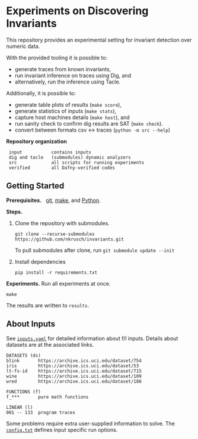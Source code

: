 # Experiments on Discovering Invariants

This repository provides an experimental setting for invariant detection over numeric data.

With the provided tooling it is possible to:
* generate traces from known invariants,
* run invariant inference on traces using Dig, and
* alternatively, run the inference using Tacle.

Additionally, it is possible to:
* generate table plots of results (`make score`),
* generate statistics of inputs (`make stats`),  
* capture host machines details (`make host`), and
* run sanity check to confirm dig results are SAT (`make check`).
* convert between formats csv ↔ traces (`python -m src --help`)

**Repository organization**

     input           contains inputs 
     dig and tacle   (submodules) dynamic analyzers 
     src             all scripts for running experiments
     verified        all Dafny-verified codes

## Getting Started

**Prerequisites.** &nbsp; 
[git](https://git-scm.com/downloads), 
[make](https://www.gnu.org/software/make/), and 
[Python](https://www.python.org/downloads/).

**Steps.**

1. Clone the repository with submodules.

       git clone --recurse-submodules https://github.com/nkrusch/invariants.git

   To pull submodules after clone, run `git submodule update --init`

2. Install dependencies

       pip install -r requirements.txt

**Experiments.** Run all experiments at once.

    make

The results are written to `results`.

## About Inputs

See [`inputs.yaml`](../inputs.yaml) for detailed information about f/l inputs.
Details about datasets are at the associated links.
 
    DATASETS (ds)                                                              
    blink       https://archive.ics.uci.edu/dataset/754
    iris        https://archive.ics.uci.edu/dataset/53
    lt-fs-id    https://archive.ics.uci.edu/dataset/715
    wine        https://archive.ics.uci.edu/dataset/109
    wred        https://archive.ics.uci.edu/dataset/186
    
    FUNCTIONS (f)   
    f_***       pure math functions 

    LINEAR (l)
    001 -- 133  program traces

Some problems require extra user-supplied information to solve.
The [`config.txt`](../config.txt) defines input specific run options.